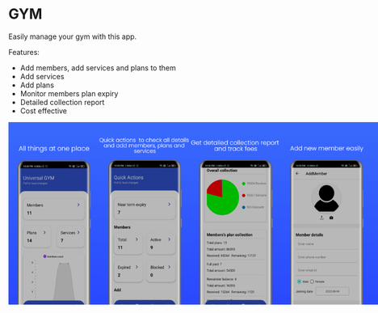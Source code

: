 # GYM
Easily manage your gym with this app. 

Features:
<ul>
  <li>Add members, add services and plans to them</li>
  <li>Add services</li>
  <li>Add plans</li>
  <li>Monitor members plan expiry</li>
  <li>Detailed collection report</li>
   <li>Cost effective</li>
</ul>

<div style="display: flex; flex-direction:row">
  <img src="https://raw.githubusercontent.com/somesh4545/GYM/main/image1.jpeg" alt="Image 1" width="180"/>
  <img src="https://raw.githubusercontent.com/somesh4545/GYM/main/image2.jpeg" alt="Image 1" width="180"/>
  <img src="https://raw.githubusercontent.com/somesh4545/GYM/main/image3.jpeg" alt="Image 1" width="180"/>
  <img src="https://raw.githubusercontent.com/somesh4545/GYM/main/image4.jpeg" alt="Image 1" width="180"/>
  <img src="https://raw.githubusercontent.com/somesh4545/GYM/main/image5.jpeg" alt="Image 1" width="180"/>
</div>

